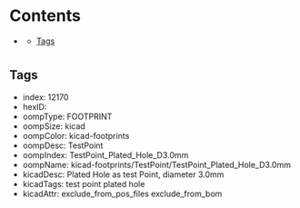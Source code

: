 



Contents
========

* [](#)
	* [Tags](#tags)

# 

## Tags

- index: 12170
- hexID: 
- oompType: FOOTPRINT
- oompSize: kicad
- oompColor: kicad-footprints
- oompDesc: TestPoint
- oompIndex: TestPoint_Plated_Hole_D3.0mm
- oompName: kicad-footprints/TestPoint/TestPoint_Plated_Hole_D3.0mm
- kicadDesc: Plated Hole as test Point, diameter 3.0mm
- kicadTags: test point plated hole
- kicadAttr: exclude_from_pos_files exclude_from_bom
